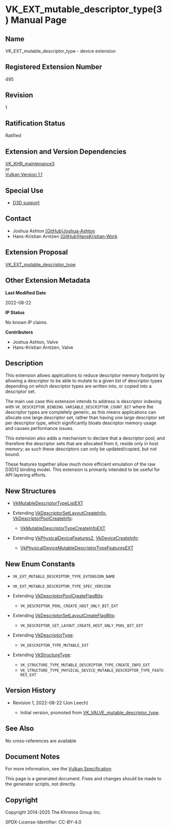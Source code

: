 # VK\_EXT\_mutable\_descriptor\_type(3) Manual Page

## Name

VK\_EXT\_mutable\_descriptor\_type - device extension



## [](#_registered_extension_number)Registered Extension Number

495

## [](#_revision)Revision

1

## [](#_ratification_status)Ratification Status

Ratified

## [](#_extension_and_version_dependencies)Extension and Version Dependencies

[VK\_KHR\_maintenance3](https://registry.khronos.org/vulkan/specs/latest/man/html/VK_KHR_maintenance3.html)  
or  
[Vulkan Version 1.1](#versions-1.1)

## [](#_special_use)Special Use

- [D3D support](https://registry.khronos.org/vulkan/specs/latest/html/vkspec.html#extendingvulkan-compatibility-specialuse)

## [](#_contact)Contact

- Joshua Ashton [\[GitHub\]Joshua-Ashton](https://github.com/KhronosGroup/Vulkan-Docs/issues/new?body=%5BVK_EXT_mutable_descriptor_type%5D%20%40Joshua-Ashton%0A%2AHere%20describe%20the%20issue%20or%20question%20you%20have%20about%20the%20VK_EXT_mutable_descriptor_type%20extension%2A)
- Hans-Kristian Arntzen [\[GitHub\]HansKristian-Work](https://github.com/KhronosGroup/Vulkan-Docs/issues/new?body=%5BVK_EXT_mutable_descriptor_type%5D%20%40HansKristian-Work%0A%2AHere%20describe%20the%20issue%20or%20question%20you%20have%20about%20the%20VK_EXT_mutable_descriptor_type%20extension%2A)

## [](#_extension_proposal)Extension Proposal

[VK\_EXT\_mutable\_descriptor\_type](https://github.com/KhronosGroup/Vulkan-Docs/tree/main/proposals/VK_EXT_mutable_descriptor_type.adoc)

## [](#_other_extension_metadata)Other Extension Metadata

**Last Modified Date**

2022-08-22

**IP Status**

No known IP claims.

**Contributors**

- Joshua Ashton, Valve
- Hans-Kristian Arntzen, Valve

## [](#_description)Description

This extension allows applications to reduce descriptor memory footprint by allowing a descriptor to be able to mutate to a given list of descriptor types depending on which descriptor types are written into, or copied into a descriptor set.

The main use case this extension intends to address is descriptor indexing with `VK_DESCRIPTOR_BINDING_VARIABLE_DESCRIPTOR_COUNT_BIT` where the descriptor types are completely generic, as this means applications can allocate one large descriptor set, rather than having one large descriptor set per descriptor type, which significantly bloats descriptor memory usage and causes performance issues.

This extension also adds a mechanism to declare that a descriptor pool, and therefore the descriptor sets that are allocated from it, reside only in host memory; as such these descriptors can only be updated/copied, but not bound.

These features together allow much more efficient emulation of the raw D3D12 binding model. This extension is primarily intended to be useful for API layering efforts.

## [](#_new_structures)New Structures

- [VkMutableDescriptorTypeListEXT](https://registry.khronos.org/vulkan/specs/latest/man/html/VkMutableDescriptorTypeListEXT.html)
- Extending [VkDescriptorSetLayoutCreateInfo](https://registry.khronos.org/vulkan/specs/latest/man/html/VkDescriptorSetLayoutCreateInfo.html), [VkDescriptorPoolCreateInfo](https://registry.khronos.org/vulkan/specs/latest/man/html/VkDescriptorPoolCreateInfo.html):
  
  - [VkMutableDescriptorTypeCreateInfoEXT](https://registry.khronos.org/vulkan/specs/latest/man/html/VkMutableDescriptorTypeCreateInfoEXT.html)
- Extending [VkPhysicalDeviceFeatures2](https://registry.khronos.org/vulkan/specs/latest/man/html/VkPhysicalDeviceFeatures2.html), [VkDeviceCreateInfo](https://registry.khronos.org/vulkan/specs/latest/man/html/VkDeviceCreateInfo.html):
  
  - [VkPhysicalDeviceMutableDescriptorTypeFeaturesEXT](https://registry.khronos.org/vulkan/specs/latest/man/html/VkPhysicalDeviceMutableDescriptorTypeFeaturesEXT.html)

## [](#_new_enum_constants)New Enum Constants

- `VK_EXT_MUTABLE_DESCRIPTOR_TYPE_EXTENSION_NAME`
- `VK_EXT_MUTABLE_DESCRIPTOR_TYPE_SPEC_VERSION`
- Extending [VkDescriptorPoolCreateFlagBits](https://registry.khronos.org/vulkan/specs/latest/man/html/VkDescriptorPoolCreateFlagBits.html):
  
  - `VK_DESCRIPTOR_POOL_CREATE_HOST_ONLY_BIT_EXT`
- Extending [VkDescriptorSetLayoutCreateFlagBits](https://registry.khronos.org/vulkan/specs/latest/man/html/VkDescriptorSetLayoutCreateFlagBits.html):
  
  - `VK_DESCRIPTOR_SET_LAYOUT_CREATE_HOST_ONLY_POOL_BIT_EXT`
- Extending [VkDescriptorType](https://registry.khronos.org/vulkan/specs/latest/man/html/VkDescriptorType.html):
  
  - `VK_DESCRIPTOR_TYPE_MUTABLE_EXT`
- Extending [VkStructureType](https://registry.khronos.org/vulkan/specs/latest/man/html/VkStructureType.html):
  
  - `VK_STRUCTURE_TYPE_MUTABLE_DESCRIPTOR_TYPE_CREATE_INFO_EXT`
  - `VK_STRUCTURE_TYPE_PHYSICAL_DEVICE_MUTABLE_DESCRIPTOR_TYPE_FEATURES_EXT`

## [](#_version_history)Version History

- Revision 1, 2022-08-22 (Jon Leech)
  
  - Initial version, promoted from [VK\_VALVE\_mutable\_descriptor\_type](https://registry.khronos.org/vulkan/specs/latest/man/html/VK_VALVE_mutable_descriptor_type.html).

## [](#_see_also)See Also

No cross-references are available

## [](#_document_notes)Document Notes

For more information, see the [Vulkan Specification](https://registry.khronos.org/vulkan/specs/latest/html/vkspec.html#VK_EXT_mutable_descriptor_type)

This page is a generated document. Fixes and changes should be made to the generator scripts, not directly.

## [](#_copyright)Copyright

Copyright 2014-2025 The Khronos Group Inc.

SPDX-License-Identifier: CC-BY-4.0